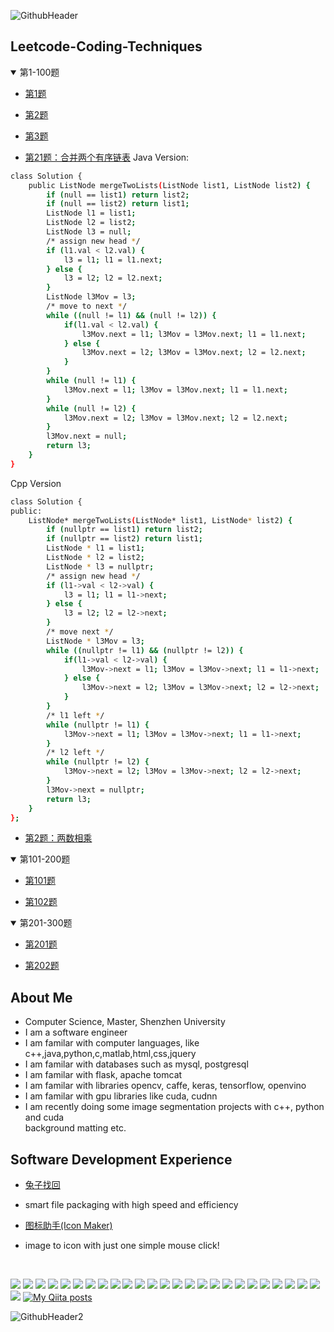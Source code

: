 ![GithubHeader](https://user-images.githubusercontent.com/37477845/92315782-e1255d80-f025-11ea-80e0-e62fc08c7a1e.gif)


## Leetcode-Coding-Techniques


<details open> 
<summary>第1-100题</summary>

- [第1题](#)

- [第2题](#)

- [第3题](#)


- [第21题：合并两个有序链表](https://github.com/Think-Big-Do-Small/Leetcode-Coding-Techniques/tree/main/0021.%20%E5%90%88%E5%B9%B6%E4%B8%A4%E4%B8%AA%E6%9C%89%E5%BA%8F%E9%93%BE%E8%A1%A8)
Java Version: <br>
```bash
class Solution {
    public ListNode mergeTwoLists(ListNode list1, ListNode list2) {
        if (null == list1) return list2; 
        if (null == list2) return list1; 
        ListNode l1 = list1;
        ListNode l2 = list2; 
        ListNode l3 = null; 
        /* assign new head */
        if (l1.val < l2.val) {
            l3 = l1; l1 = l1.next; 
        } else {
            l3 = l2; l2 = l2.next; 
        }
        ListNode l3Mov = l3; 
        /* move to next */
        while ((null != l1) && (null != l2)) {
            if(l1.val < l2.val) {
                l3Mov.next = l1; l3Mov = l3Mov.next; l1 = l1.next;
            } else {
                l3Mov.next = l2; l3Mov = l3Mov.next; l2 = l2.next; 
            }
        }
        while (null != l1) {
            l3Mov.next = l1; l3Mov = l3Mov.next; l1 = l1.next;
        }
        while (null != l2) {
            l3Mov.next = l2; l3Mov = l3Mov.next; l2 = l2.next; 
        }
        l3Mov.next = null; 
        return l3; 
    }
}

```
Cpp Version <br>
```bash
class Solution {
public:
    ListNode* mergeTwoLists(ListNode* list1, ListNode* list2) {
        if (nullptr == list1) return list2; 
        if (nullptr == list2) return list1; 
        ListNode * l1 = list1; 
        ListNode * l2 = list2; 
        ListNode * l3 = nullptr; 
        /* assign new head */ 
        if (l1->val < l2->val) {
            l3 = l1; l1 = l1->next; 
        } else {
            l3 = l2; l2 = l2->next; 
        }
        /* move next */ 
        ListNode * l3Mov = l3; 
        while ((nullptr != l1) && (nullptr != l2)) {
            if(l1->val < l2->val) {
                l3Mov->next = l1; l3Mov = l3Mov->next; l1 = l1->next; 
            } else {
                l3Mov->next = l2; l3Mov = l3Mov->next; l2 = l2->next; 
            }
        }
        /* l1 left */ 
        while (nullptr != l1) {
            l3Mov->next = l1; l3Mov = l3Mov->next; l1 = l1->next; 
        }
        /* l2 left */ 
        while (nullptr != l2) {
            l3Mov->next = l2; l3Mov = l3Mov->next; l2 = l2->next; 
        }
        l3Mov->next = nullptr; 
        return l3; 
    }
};
```

- [第2题：两数相乘]()





</details>

<details open>
<summary>第101-200题</summary>
    
- [第101题](#) 
    
- [第102题](#) 

</details>


<details open>
<summary>第201-300题</summary>
    
- [第201题](#) 
    
- [第202题](#) 

    
</details>

## About Me 
- Computer Science, Master, Shenzhen University
- I am a software engineer 
- I am familar with computer languages, like c++,java,python,c,matlab,html,css,jquery
- I am familar with databases such as mysql, postgresql
- I am familar with flask, apache tomcat
- I am familar with libraries opencv, caffe, keras, tensorflow, openvino
- I am familar with gpu libraries like cuda, cudnn
- I am recently doing some image segmentation projects with c++, python and cuda <br> background matting etc. <br> 

## Software Development Experience

- [兔子找回](www.aizaozhidao.vip/tuzizhaohui) <br>
- smart file packaging with high speed and efficiency

- [图标助手(Icon Maker)](www.aizaozhidao.vip/icon-maker) <br>
- image to icon with just one simple mouse click!


<br>

<img src="https://img.shields.io/badge/C Lang-222222.svg?logo=c&style=flat"> <img src="https://img.shields.io/badge/C++-00599C.svg?logo=c%2B%2B&style=flat"> <img src="https://img.shields.io/badge/C%23-239120.svg?logo=C%20Sharp&style=flat"> <img src="https://img.shields.io/badge/Python-f9d64e.svg?logo=python&style=flat"> <img src="https://img.shields.io/badge/Julia-a577bd.svg?logo=julia&style=flat"> <img src="https://img.shields.io/badge/MATLAB-0076A8.svg?logo=mathworks&style=flat"> <img src="https://img.shields.io/badge/HTML5-222222.svg?logo=html5&style=flat">
 <img src="https://img.shields.io/badge/CSS3-1572B6.svg?logo=css3&style=flat"> <img src="https://img.shields.io/badge/javascript-3577c4.svg?logo=javascript&style=flat"> <img src="https://img.shields.io/badge/TesorFlow-aa4c00.svg?logo=tensorflow&style=flat"> <img src="https://img.shields.io/badge/PyTorch-aa381e.svg?logo=pytorch&style=flat"> <img src="https://img.shields.io/badge/OpenCV-FF0000.svg?logo=opencv&style=flat"> <img src="https://img.shields.io/badge/Qt-AAAAAA.svg?logo=qt&style=flat"> <img src="https://img.shields.io/badge/Raspberry%20Pi-C51A4A.svg?logo=Raspberry%20Pi&style=flat"> <img src="https://img.shields.io/badge/Arduino-AAAAAA.svg?logo=Arduino&style=flat"> <img src="https://img.shields.io/badge/PowerPoint-B7472A.svg?logo=Microsoft%20PowerPoint&style=flat"> <img src="https://img.shields.io/badge/Prezi-AAAAAA.svg?logo=prezi&style=flat"> <img src="https://img.shields.io/badge/Unity-000000.svg?logo=unity&style=flat"> <img src="https://img.shields.io/badge/Android-AAAAAA.svg?logo=android&style=flat"> <img src="https://img.shields.io/badge/Amazon%20AWS-232F3E.svg?logo=Amazon%20AWS&style=flat"> <img src="https://img.shields.io/badge/Microsoft%20Azure-00a5ff.svg?logo=Microsoft%20Azure&style=flat"> <img src="https://img.shields.io/badge/-Google%20Cloud-AAAAAA.svg?logo=google-cloud&style=flat"> <img src="https://img.shields.io/badge/IBM%20Cloud-000000.svg?logo=IBM%20Cloud&style=flat"> <img src="https://img.shields.io/badge/Salesforce-00bafc.svg?logo=Salesforce&style=flat"> <img src="https://img.shields.io/badge/Kaggle-21eaff.svg?logo=kaggle&style=flat"> <img src="https://img.shields.io/badge/-Docker-AAAAAA.svg?logo=docker&style=flat"> [![My Qiita posts](https://qiita-badge.apiapi.app/s/Kazuhito/posts.svg)](http://qiita.com/Kazuhito)


![GithubHeader2](https://user-images.githubusercontent.com/37477845/92398696-07e9ae00-f164-11ea-9f4f-42df807a6218.gif)
